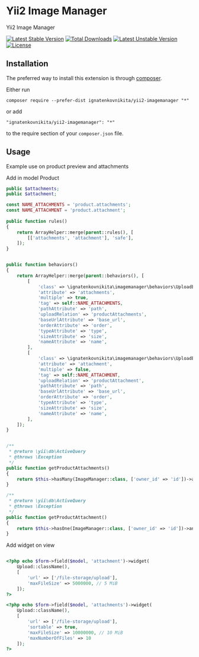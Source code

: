 Yii2 Image Manager
==================
Yii2 Image Manager




[![Latest Stable Version](https://poser.pugx.org/ignatenkovnikita/yii2-imagemanager/v/stable)](https://packagist.org/packages/ignatenkovnikita/yii2-imagemanager) 
[![Total Downloads](https://poser.pugx.org/ignatenkovnikita/yii2-imagemanager/downloads)](https://packagist.org/packages/ignatenkovnikita/yii2-imagemanager) 
[![Latest Unstable Version](https://poser.pugx.org/ignatenkovnikita/yii2-imagemanager/v/unstable)](https://packagist.org/packages/ignatenkovnikita/yii2-imagemanager) 
[![License](https://poser.pugx.org/ignatenkovnikita/yii2-sendpulse/license)](https://packagist.org/packages/ignatenkovnikita/yii2-imagemanager)





Installation
------------

The preferred way to install this extension is through [composer](http://getcomposer.org/download/).

Either run

```
composer require --prefer-dist ignatenkovnikita/yii2-imagemanager "*"
```

or add

```
"ignatenkovnikita/yii2-imagemanager": "*"
```

to the require section of your `composer.json` file.


Usage
-----
Example use on product preview and attachments

Add in model Product
```php
public $attachments;
public $attachment;

const NAME_ATTACHMENTS = 'product.attachments';
const NAME_ATTACHMENT = 'product.attachment';
    
public function rules()
{
    return ArrayHelper::merge(parent::rules(), [
        [['attachments', 'attachment'], 'safe'],
    ]);
}    


public function behaviors()
{
    return ArrayHelper::merge(parent::behaviors(), [
        [
            'class' => \ignatenkovnikita\imagemanager\behaviors\UploadBehavior::className(),
            'attribute' => 'attachments',
            'multiple' => true,
            'tag' => self::NAME_ATTACHMENTS,
            'pathAttribute' => 'path',
            'uploadRelation' => 'productAttachments',
            'baseUrlAttribute' => 'base_url',
            'orderAttribute' => 'order',
            'typeAttribute' => 'type',
            'sizeAttribute' => 'size',
            'nameAttribute' => 'name',
        ],
        [
            'class' => \ignatenkovnikita\imagemanager\behaviors\UploadBehavior::className(),
            'attribute' => 'attachment',
            'multiple' => false,
            'tag' => self::NAME_ATTACHMENT,
            'uploadRelation' => 'productAttachment',
            'pathAttribute' => 'path',
            'baseUrlAttribute' => 'base_url',
            'orderAttribute' => 'order',
            'typeAttribute' => 'type',
            'sizeAttribute' => 'size',
            'nameAttribute' => 'name',
        ],
    ]);
}


/**
 * @return \yii\db\ActiveQuery
 * @throws \Exception
 */
public function getProductAttachments()
{
    return $this->hasMany(ImageManager::class, ['owner_id' => 'id'])->andWhere(['tag' => self::NAME_ATTACHMENTS]);
}

/**
 * @return \yii\db\ActiveQuery
 * @throws \Exception
 */
public function getProductAttachment()
{
    return $this->hasOne(ImageManager::class, ['owner_id' => 'id'])->andWhere(['tag' => self::NAME_ATTACHMENT]);
}

```


Add widget on view
```php

<?php echo $form->field($model, 'attachment')->widget(
    Upload::className(),
    [
        'url' => ['/file-storage/upload'],
        'maxFileSize' => 5000000, // 5 MiB
    ]);
?>

<?php echo $form->field($model, 'attachments')->widget(
    Upload::className(),
    [
        'url' => ['/file-storage/upload'],
        'sortable' => true,
        'maxFileSize' => 10000000, // 10 MiB
        'maxNumberOfFiles' => 10
    ]);
?>
```
